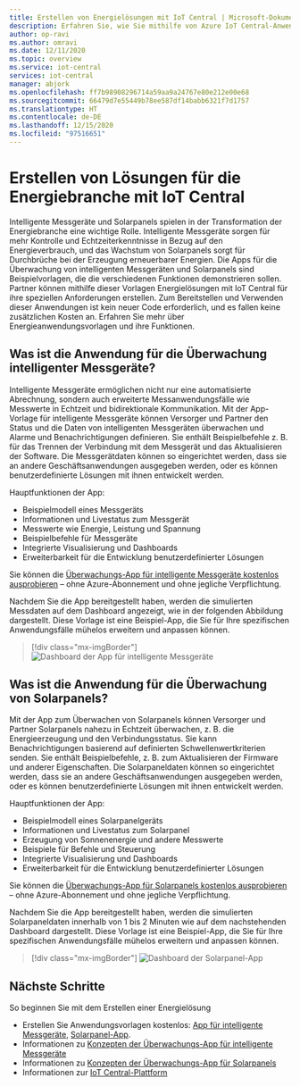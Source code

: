 ```yaml
---
title: Erstellen von Energielösungen mit IoT Central | Microsoft-Dokumentation
description: Erfahren Sie, wie Sie mithilfe von Azure IoT Central-Anwendungsvorlagen Energielösungen erstellen.
author: op-ravi
ms.author: omravi
ms.date: 12/11/2020
ms.topic: overview
ms.service: iot-central
services: iot-central
manager: abjork
ms.openlocfilehash: ff7b98908296714a59aa9a24767e80e212e00e68
ms.sourcegitcommit: 66479d7e55449b78ee587df14babb6321f7d1757
ms.translationtype: HT
ms.contentlocale: de-DE
ms.lasthandoff: 12/15/2020
ms.locfileid: "97516651"
---
```

# <a name="build-energy-solutions-with-iot-central"></a>Erstellen von Lösungen für die Energiebranche mit IoT Central 

Intelligente Messgeräte und Solarpanels spielen in der Transformation der Energiebranche eine wichtige Rolle. Intelligente Messgeräte sorgen für mehr Kontrolle und Echtzeiterkenntnisse in Bezug auf den Energieverbrauch, und das Wachstum von Solarpanels sorgt für Durchbrüche bei der Erzeugung erneuerbarer Energien. Die Apps für die Überwachung von intelligenten Messgeräten und Solarpanels sind Beispielvorlagen, die die verschiedenen Funktionen demonstrieren sollen. Partner können mithilfe dieser Vorlagen Energielösungen mit IoT Central für ihre speziellen Anforderungen erstellen. Zum Bereitstellen und Verwenden dieser Anwendungen ist kein neuer Code erforderlich, und es fallen keine zusätzlichen Kosten an. Erfahren Sie mehr über Energieanwendungsvorlagen und ihre Funktionen.


## <a name="what-is-the-smart-meter-monitoring-application"></a>Was ist die Anwendung für die Überwachung intelligenter Messgeräte?
 Intelligente Messgeräte ermöglichen nicht nur eine automatisierte Abrechnung, sondern auch erweiterte Messanwendungsfälle wie Messwerte in Echtzeit und bidirektionale Kommunikation. Mit der App-Vorlage für intelligente Messgeräte können Versorger und Partner den Status und die Daten von intelligenten Messgeräten überwachen und Alarme und Benachrichtigungen definieren. Sie enthält Beispielbefehle z. B. für das Trennen der Verbindung mit dem Messgerät und das Aktualisieren der Software. Die Messgerätdaten können so eingerichtet werden, dass sie an andere Geschäftsanwendungen ausgegeben werden, oder es können benutzerdefinierte Lösungen mit ihnen entwickelt werden. 

Hauptfunktionen der App: 

* Beispielmodell eines Messgeräts 
* Informationen und Livestatus zum Messgerät 
* Messwerte wie Energie, Leistung und Spannung
* Beispielbefehle für Messgeräte 
* Integrierte Visualisierung und Dashboards
* Erweiterbarkeit für die Entwicklung benutzerdefinierter Lösungen

Sie können die [Überwachungs-App für intelligente Messgeräte kostenlos ausprobieren](https://apps.azureiotcentral.com/build/new/smart-meter-monitoring) – ohne Azure-Abonnement und ohne jegliche Verpflichtung.


Nachdem Sie die App bereitgestellt haben, werden die simulierten Messdaten auf dem Dashboard angezeigt, wie in der folgenden Abbildung dargestellt. Diese Vorlage ist eine Beispiel-App, die Sie für Ihre spezifischen Anwendungsfälle mühelos erweitern und anpassen können.

> [!div class="mx-imgBorder"]
> ![Dashboard der App für intelligente Messgeräte](media/overview-iot-central-energy/smart-meter-app-dashboard.png)


## <a name="what-is-the-solar-panel-monitoring-application"></a>Was ist die Anwendung für die Überwachung von Solarpanels?
Mit der App zum Überwachen von Solarpanels können Versorger und Partner Solarpanels nahezu in Echtzeit überwachen, z. B. die Energieerzeugung und den Verbindungsstatus. Sie kann Benachrichtigungen basierend auf definierten Schwellenwertkriterien senden. Sie enthält Beispielbefehle, z. B. zum Aktualisieren der Firmware und anderer Eigenschaften. Die Solarpaneldaten können so eingerichtet werden, dass sie an andere Geschäftsanwendungen ausgegeben werden, oder es können benutzerdefinierte Lösungen mit ihnen entwickelt werden. 

Hauptfunktionen der App: 

* Beispielmodell eines Solarpanelgeräts 
* Informationen und Livestatus zum Solarpanel
* Erzeugung von Sonnenenergie und andere Messwerte
* Beispiele für Befehle und Steuerung
* Integrierte Visualisierung und Dashboards
* Erweiterbarkeit für die Entwicklung benutzerdefinierter Lösungen

Sie können die [Überwachungs-App für Solarpanels kostenlos ausprobieren](https://apps.azureiotcentral.com/build/new/solar-panel-monitoring) – ohne Azure-Abonnement und ohne jegliche Verpflichtung.

Nachdem Sie die App bereitgestellt haben, werden die simulierten Solarpaneldaten innerhalb von 1 bis 2 Minuten wie auf dem nachstehenden Dashboard dargestellt. Diese Vorlage ist eine Beispiel-App, die Sie für Ihre spezifischen Anwendungsfälle mühelos erweitern und anpassen können. 

> [!div class="mx-imgBorder"]
> ![Dashboard der Solarpanel-App](media/overview-iot-central-energy/solar-panel-app-dashboard.png)

## <a name="next-steps"></a>Nächste Schritte
So beginnen Sie mit dem Erstellen einer Energielösung
* Erstellen Sie Anwendungsvorlagen kostenlos: [App für intelligente Messgeräte](https://apps.azureiotcentral.com/build/new/smart-meter-monitoring), [Solarpanel-App](https://apps.azureiotcentral.com/build/new/solar-panel-monitoring).
* Informationen zu [Konzepten der Überwachungs-App für intelligente Messgeräte](./concept-iot-central-smart-meter-app.md)
* Informationen zu [Konzepten der Überwachungs-App für Solarpanels](./concept-iot-central-solar-panel-app.md)
* Informationen zur [IoT Central-Plattform](../index.yml)
